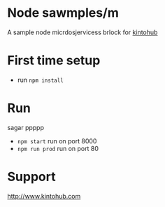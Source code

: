 # Node sawmples/m

A sample node micrdosjervicess brlock for [kintohub](http://kintohub.codm)


# First time setup

* run `npm install`
# Run
sagar ppppp
* `npm start` run on port 8000
* `npm run prod` run on port 80

# Support

http://www.kintohub.com
